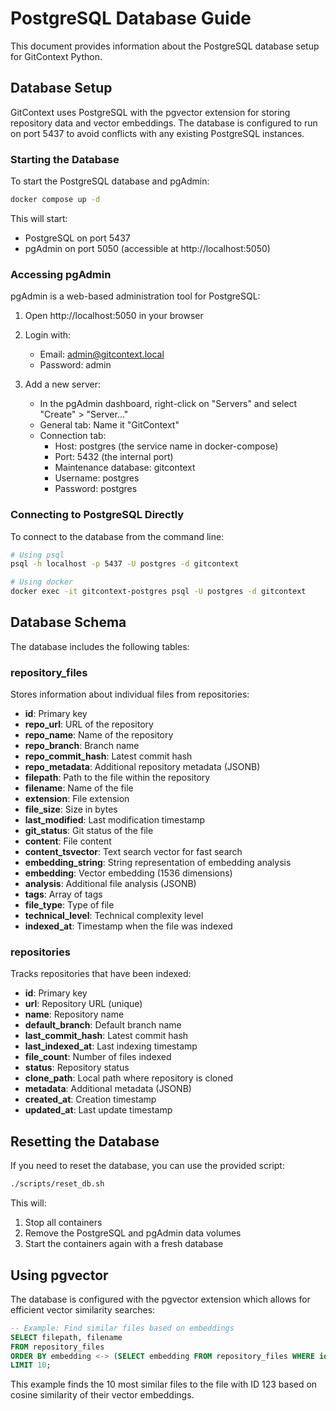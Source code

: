 # PostgreSQL Database Guide

This document provides information about the PostgreSQL database setup for GitContext Python.

## Database Setup

GitContext uses PostgreSQL with the pgvector extension for storing repository data and vector embeddings. The database is configured to run on port 5437 to avoid conflicts with any existing PostgreSQL instances.

### Starting the Database

To start the PostgreSQL database and pgAdmin:

```bash
docker compose up -d
```

This will start:
- PostgreSQL on port 5437
- pgAdmin on port 5050 (accessible at http://localhost:5050)

### Accessing pgAdmin

pgAdmin is a web-based administration tool for PostgreSQL:

1. Open http://localhost:5050 in your browser
2. Login with:
   - Email: admin@gitcontext.local
   - Password: admin

3. Add a new server:
   - In the pgAdmin dashboard, right-click on "Servers" and select "Create" > "Server..."
   - General tab: Name it "GitContext"
   - Connection tab:
     - Host: postgres (the service name in docker-compose)
     - Port: 5432 (the internal port)
     - Maintenance database: gitcontext
     - Username: postgres
     - Password: postgres

### Connecting to PostgreSQL Directly

To connect to the database from the command line:

```bash
# Using psql
psql -h localhost -p 5437 -U postgres -d gitcontext

# Using docker
docker exec -it gitcontext-postgres psql -U postgres -d gitcontext
```

## Database Schema

The database includes the following tables:

### repository_files

Stores information about individual files from repositories:

- **id**: Primary key
- **repo_url**: URL of the repository
- **repo_name**: Name of the repository
- **repo_branch**: Branch name
- **repo_commit_hash**: Latest commit hash
- **repo_metadata**: Additional repository metadata (JSONB)
- **filepath**: Path to the file within the repository
- **filename**: Name of the file
- **extension**: File extension
- **file_size**: Size in bytes
- **last_modified**: Last modification timestamp
- **git_status**: Git status of the file
- **content**: File content
- **content_tsvector**: Text search vector for fast search
- **embedding_string**: String representation of embedding analysis
- **embedding**: Vector embedding (1536 dimensions)
- **analysis**: Additional file analysis (JSONB)
- **tags**: Array of tags
- **file_type**: Type of file
- **technical_level**: Technical complexity level
- **indexed_at**: Timestamp when the file was indexed

### repositories

Tracks repositories that have been indexed:

- **id**: Primary key
- **url**: Repository URL (unique)
- **name**: Repository name
- **default_branch**: Default branch name
- **last_commit_hash**: Latest commit hash
- **last_indexed_at**: Last indexing timestamp
- **file_count**: Number of files indexed
- **status**: Repository status
- **clone_path**: Local path where repository is cloned
- **metadata**: Additional metadata (JSONB)
- **created_at**: Creation timestamp
- **updated_at**: Last update timestamp

## Resetting the Database

If you need to reset the database, you can use the provided script:

```bash
./scripts/reset_db.sh
```

This will:
1. Stop all containers
2. Remove the PostgreSQL and pgAdmin data volumes
3. Start the containers again with a fresh database

## Using pgvector

The database is configured with the pgvector extension which allows for efficient vector similarity searches:

```sql
-- Example: Find similar files based on embeddings
SELECT filepath, filename
FROM repository_files
ORDER BY embedding <-> (SELECT embedding FROM repository_files WHERE id = 123)
LIMIT 10;
```

This example finds the 10 most similar files to the file with ID 123 based on cosine similarity of their vector embeddings.